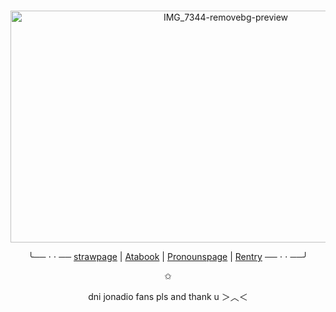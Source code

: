 #

<div align="center">
  
<img width="673" height="371" alt="IMG_7344-removebg-preview" src="https://github.com/user-attachments/assets/20e9eb41-9d1a-48a7-b991-c580dd2ff2d8" />


<div align="center">

╰── ⋅ ⋅ ──
[strawpage](https://rainbowinthedark.straw.page/) |
[Atabook](https://donrosinante.atabook.org/) |
[Pronounspage](https://en.pronouns.page/@DINOSAURBRANDO) |
[Rentry](https://rentry.co/dinosaurbrando)
── ⋅ ⋅ ──╯

✩

dni jonadio fans pls and thank u ＞︿＜
